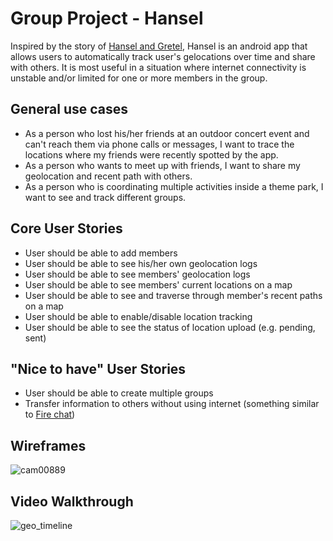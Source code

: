 # Group Project - Hansel

Inspired by the story of <a href="https://en.wikipedia.org/wiki/Hansel_and_Gretel">Hansel and Gretel</a>, Hansel is an android app that allows users to automatically track user's gelocations over time and share with others.  It is most useful in a situation where internet connectivity is unstable and/or limited for one or more members in the group.

## General use cases
- As a person who lost his/her friends at an outdoor concert event and can't reach them via phone calls or messages, I want to trace the locations where my friends were recently spotted by the app.  
- As a person who wants to meet up with friends, I want to share my geolocation and recent path with others.
- As a person who is coordinating multiple activities inside a theme park, I want to see and track different groups.

## Core User Stories
- User should be able to add members
- User should be able to see his/her own geolocation logs
- User should be able to see members' geolocation logs
- User should be able to see members' current locations on a map
- User should be able to see and traverse through member's recent paths on a map
- User should be able to enable/disable location tracking
- User should be able to see the status of location upload (e.g. pending, sent)

## "Nice to have" User Stories
- User should be able to create multiple groups
- Transfer information to others without using internet (something similar to <a href="https://play.google.com/store/apps/details?id=com.opengarden.firechat&hl=en">Fire chat</a>)

## Wireframes
![cam00889](https://cloud.githubusercontent.com/assets/1873465/11288506/7be098ac-8ed9-11e5-9ad6-207c267e8510.jpg)

## Video Walkthrough 
![geo_timeline](https://cloud.githubusercontent.com/assets/5839078/11262737/d574bf94-8e37-11e5-9669-284dc7c6a7bc.gif)

